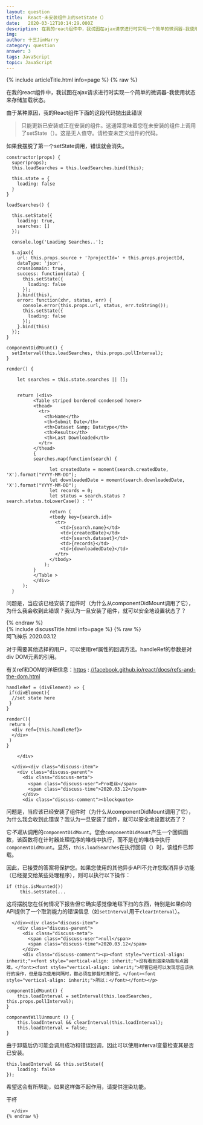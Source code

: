 ```yaml
---
layout: question
title:  React-未安装组件上的setState（）
date:   2020-03-12T10:14:29.000Z
description: 在我的react组件中，我试图在ajax请求进行时实现一个简单的微调器-我使用状态来存储加载状态。 由于某种原因，我的React组件下面的这段代码抛出...
img: 
author: 十三JimHarry
category: question
answer: 3
tags: JavaScript
topic: JavaScript
---
```

<div class="article-root">
  <div class="article">
    {% include articleTitle.html info=page %}
    {% raw %}
    <div class="article-content"><p><font style="vertical-align: inherit;"><font style="vertical-align: inherit;">在我的react组件中，我试图在ajax请求进行时实现一个简单的微调器-我使用状态来存储加载状态。 </font></font></p>

<p><font style="vertical-align: inherit;"><font style="vertical-align: inherit;">由于某种原因，我的React组件下面的这段代码抛出此错误 </font></font></p>

<blockquote>
  <p><font style="vertical-align: inherit;"><font style="vertical-align: inherit;">只能更新已安装或正在安装的组件。</font><font style="vertical-align: inherit;">这通常意味着您在未安装的组件上调用了setState（）。</font><font style="vertical-align: inherit;">这是无人值守。</font><font style="vertical-align: inherit;">请检查未定义组件的代码。</font></font></p>
</blockquote>

<p><font style="vertical-align: inherit;"><font style="vertical-align: inherit;">如果我摆脱了第一个setState调用，错误就会消失。</font></font></p>

<p></p><div class="snippet" data-lang="js" data-hide="false">
<div class="snippet-code">
<pre class="snippet-code-js lang-js prettyprint-override"><code>constructor(props) {<font></font>
  super(props);<font></font>
  this.loadSearches = this.loadSearches.bind(this);<font></font>
<font></font>
  this.state = {<font></font>
    loading: false<font></font>
  }<font></font>
}<font></font>
<font></font>
loadSearches() {<font></font>
<font></font>
  this.setState({<font></font>
    loading: true,<font></font>
    searches: []<font></font>
  });<font></font>
<font></font>
  console.log('Loading Searches..');<font></font>
<font></font>
  $.ajax({<font></font>
    url: this.props.source + '?projectId=' + this.props.projectId,<font></font>
    dataType: 'json',<font></font>
    crossDomain: true,<font></font>
    success: function(data) {<font></font>
      this.setState({<font></font>
        loading: false<font></font>
      });<font></font>
    }.bind(this),<font></font>
    error: function(xhr, status, err) {<font></font>
      console.error(this.props.url, status, err.toString());<font></font>
      this.setState({<font></font>
        loading: false<font></font>
      });<font></font>
    }.bind(this)<font></font>
  });<font></font>
}<font></font>
<font></font>
componentDidMount() {<font></font>
  setInterval(this.loadSearches, this.props.pollInterval);<font></font>
}<font></font>
<font></font>
render() {<font></font>
<font></font>
    let searches = this.state.searches || [];<font></font>
<font></font>
<font></font>
    return (&lt;div&gt;<font></font>
          &lt;Table striped bordered condensed hover&gt;<font></font>
          &lt;thead&gt;<font></font>
            &lt;tr&gt;<font></font>
              &lt;th&gt;Name&lt;/th&gt;<font></font>
              &lt;th&gt;Submit Date&lt;/th&gt;<font></font>
              &lt;th&gt;Dataset &amp;amp; Datatype&lt;/th&gt;<font></font>
              &lt;th&gt;Results&lt;/th&gt;<font></font>
              &lt;th&gt;Last Downloaded&lt;/th&gt;<font></font>
            &lt;/tr&gt;<font></font>
          &lt;/thead&gt;<font></font>
          {<font></font>
          searches.map(function(search) {<font></font>
<font></font>
                let createdDate = moment(search.createdDate, 'X').format("YYYY-MM-DD");<font></font>
                let downloadedDate = moment(search.downloadedDate, 'X').format("YYYY-MM-DD");<font></font>
                let records = 0;<font></font>
                let status = search.status ? search.status.toLowerCase() : ''<font></font>
<font></font>
                return (<font></font>
                &lt;tbody key={search.id}&gt;<font></font>
                  &lt;tr&gt;<font></font>
                    &lt;td&gt;{search.name}&lt;/td&gt;<font></font>
                    &lt;td&gt;{createdDate}&lt;/td&gt;<font></font>
                    &lt;td&gt;{search.dataset}&lt;/td&gt;<font></font>
                    &lt;td&gt;{records}&lt;/td&gt;<font></font>
                    &lt;td&gt;{downloadedDate}&lt;/td&gt;<font></font>
                  &lt;/tr&gt;<font></font>
                &lt;/tbody&gt;<font></font>
              );<font></font>
          }<font></font>
          &lt;/Table &gt;<font></font>
          &lt;/div&gt;<font></font>
      );<font></font>
  }</code></pre>
</div>
</div>
<p></p>

<p><font style="vertical-align: inherit;"><font style="vertical-align: inherit;">问题是，当应该已经安装了组件时（为什么从componentDidMount调用了它），为什么我会收到此错误？我认为一旦安装了组件，就可以安全地设置状态了？</font></font></p></div>
    {% endraw %}
  </div>

  <div class="discuss-wrapper">
    {% include discussTitle.html info=page %}
    {% raw %}
    <div class="discuss-item">
        <div class="discuss-parent">
          <div class="discuss-meta">
            <span class="discuss-user">阿飞神乐</span>
            <span class="discuss-time">2020.03.12</span>
          </div>
          <div class="discuss-comment"><p><font style="vertical-align: inherit;"><font style="vertical-align: inherit;">对于需要其他选择的用户，可以使用ref属性的回调方法。</font><font style="vertical-align: inherit;">handleRef的参数是对div DOM元素的引用。</font></font></p>

<p><font style="vertical-align: inherit;"><font style="vertical-align: inherit;">有关ref和DOM的详细信息：</font><a href="https://facebook.github.io/react/docs/refs-and-the-dom.html" rel="nofollow noreferrer"><font style="vertical-align: inherit;">https</font></a><font style="vertical-align: inherit;"> : </font></font><a href="https://facebook.github.io/react/docs/refs-and-the-dom.html" rel="nofollow noreferrer"><font style="vertical-align: inherit;"><font style="vertical-align: inherit;">//facebook.github.io/react/docs/refs-and-the-dom.html</font></font></a></p>

<pre><code>handleRef = (divElement) =&gt; {<font></font>
 if(divElement){<font></font>
  //set state here<font></font>
 }<font></font>
}<font></font>
<font></font>
render(){<font></font>
 return (<font></font>
  &lt;div ref={this.handleRef}&gt;<font></font>
  &lt;/div&gt;<font></font>
 )<font></font>
}<font></font>
</code></pre></div>
        </div>
        
      </div><div class="discuss-item">
        <div class="discuss-parent">
          <div class="discuss-meta">
            <span class="discuss-user">Pro老丝</span>
            <span class="discuss-time">2020.03.12</span>
          </div>
          <div class="discuss-comment"><blockquote>
  <p><font style="vertical-align: inherit;"><font style="vertical-align: inherit;">问题是，当应该已经安装了组件时（为什么从componentDidMount调用了它），为什么我会收到此错误？我认为一旦安装了组件，就可以安全地设置状态了？</font></font></p>
</blockquote>

<p><font style="vertical-align: inherit;"><font style="vertical-align: inherit;">它</font></font><em><font style="vertical-align: inherit;"><font style="vertical-align: inherit;">不是</font></font></em><font style="vertical-align: inherit;"><font style="vertical-align: inherit;">从调用的</font></font><code>componentDidMount</code><font style="vertical-align: inherit;"><font style="vertical-align: inherit;">。</font><font style="vertical-align: inherit;">您会</font></font><code>componentDidMount</code><font style="vertical-align: inherit;"><font style="vertical-align: inherit;">产生一个回调函数，该函数将在计时器处理程序的堆栈中执行，而不是在的堆栈中执行</font></font><code>componentDidMount</code><font style="vertical-align: inherit;"><font style="vertical-align: inherit;">。</font><font style="vertical-align: inherit;">显然，</font></font><code>this.loadSearches</code><font style="vertical-align: inherit;"><font style="vertical-align: inherit;">在执行</font><font style="vertical-align: inherit;">回调（</font><font style="vertical-align: inherit;">）时，该组件已卸载。</font></font></p>

<p><font style="vertical-align: inherit;"><font style="vertical-align: inherit;">因此，已接受的答案将保护您。</font><font style="vertical-align: inherit;">如果您使用的其他异步API不允许您取消异步功能（已经提交给某些处理程序），则可以执行以下操作：</font></font></p>

<pre><code>if (this.isMounted())<font></font>
     this.setState(...<font></font>
</code></pre>

<p><font style="vertical-align: inherit;"><font style="vertical-align: inherit;">这将摆脱您在任何情况下报告但它确实感觉像地毯下扫的东西，特别是如果你的API提供了一个取消能力的错误信息（如</font></font><code>setInterval</code><font style="vertical-align: inherit;"><font style="vertical-align: inherit;">用干</font></font><code>clearInterval</code><font style="vertical-align: inherit;"><font style="vertical-align: inherit;">）。</font></font></p></div>
        </div>
        
      </div><div class="discuss-item">
        <div class="discuss-parent">
          <div class="discuss-meta">
            <span class="discuss-user">null</span>
            <span class="discuss-time">2020.03.12</span>
          </div>
          <div class="discuss-comment"><p><font style="vertical-align: inherit;"><font style="vertical-align: inherit;">没有看到渲染功能有点困难。</font><font style="vertical-align: inherit;">尽管已经可以发现您应该执行的操作，但是每次使用间隔时，都必须在卸载时清除它。</font><font style="vertical-align: inherit;">所以：</font></font></p>

<pre><code>componentDidMount() {<font></font>
    this.loadInterval = setInterval(this.loadSearches, this.props.pollInterval);<font></font>
}<font></font>
<font></font>
componentWillUnmount () {<font></font>
    this.loadInterval &amp;&amp; clearInterval(this.loadInterval);<font></font>
    this.loadInterval = false;<font></font>
}<font></font>
</code></pre>

<p><font style="vertical-align: inherit;"><font style="vertical-align: inherit;">由于卸载后仍可能会调用成功和错误回调，因此可以使用interval变量检查其是否已安装。</font></font></p>

<pre><code>this.loadInterval &amp;&amp; this.setState({<font></font>
    loading: false<font></font>
});<font></font>
</code></pre>

<p><font style="vertical-align: inherit;"><font style="vertical-align: inherit;">希望这会有所帮助，如果这样做不起作用，请提供渲染功能。</font></font></p>

<p><font style="vertical-align: inherit;"><font style="vertical-align: inherit;">干杯</font></font></p></div>
        </div>
        
      </div>
    {% endraw %}
  </div>
<div>
